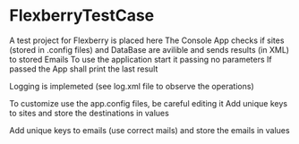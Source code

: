 # FlexberryTestCase

A test project for Flexberry is placed here
The Console App checks if sites (stored in .config files) and DataBase are avilible and sends results (in XML) to stored Emails
To use the application start it passing no parameters
If passed the App shall print the last result

Logging is implemeted (see log.xml file to observe the operations)

To customize use the app.config files, be careful editing it
Add unique keys to sites and store the destinations in values

Add unique keys to emails (use correct mails) and store the emails in values
